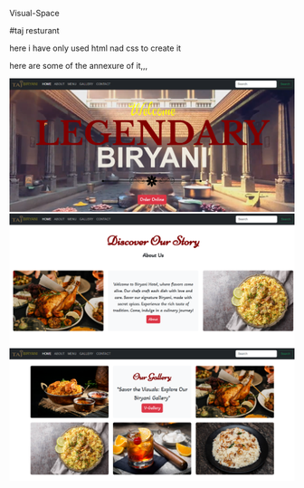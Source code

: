 Visual-Space 

#taj resturant 

here i have only used html nad css to create it 

here are some of the annexure of it,,,


![image Alt](https://github.com/taj-coder/taj-restaurant/blob/main/images/Screenshot%202025-01-26%20235520.png)
![image Alt](https://github.com/taj-coder/taj-restaurant/blob/main/images/Screenshot%202025-01-26%20235538.png)
![image Alt](https://github.com/taj-coder/taj-restaurant/blob/main/images/Screenshot%202025-01-26%20235556.png)
